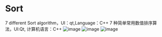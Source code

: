 # Sort
 7 different Sort algorithm，UI：qt,Language：C++
  7 种简单常用数值排序算法，UI:Qt, 计算机语言：C++
  ![image](http://github.com/Tomlk/Sort/images/img1.png)
  ![image](http://github.com/Tomlk/Sort/images/img2.png)
  ![image](http://github.com/Tomlk/Sort/images/img3.png)
